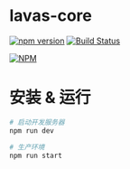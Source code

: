 lavas-core
===================

[![npm version](https://badge.fury.io/js/lavas-core.svg)](https://badge.fury.io/js/lavas-core)
[![Build Status](https://travis-ci.org/lavas-project/lavas-core.svg?branch=master)](https://travis-ci.org/lavas-project/lavas-core)

[![NPM](https://nodei.co/npm/lavas-core.png?downloads=true&downloadRank=true&stars=true)](https://nodei.co/npm/lavas-core/)

# 安装 & 运行

```bash
# 启动开发服务器
npm run dev

# 生产环境
npm run start
```